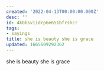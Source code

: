 ```yaml
---
created: '2022-04-13T00:00:00.000Z'
desc: ''
id: 4kbbsv1idrp6e651bfrshcr
tags:
- sayings
title: she is beauty she is grace
updated: 1665609292362
---
```

   
she is beauty she is grace
